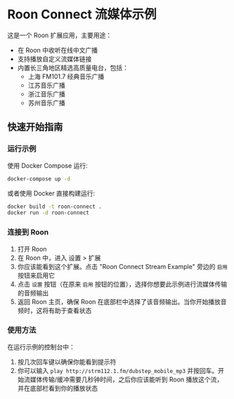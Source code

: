 Roon Connect 流媒体示例
==

这是一个 Roon 扩展应用，主要用途：
- 在 Roon 中收听在线中文广播
- 支持播放自定义流媒体链接
- 内置长三角地区精选高质量电台，包括：
  - 上海 FM101.7 经典音乐广播
  - 江苏音乐广播
  - 浙江音乐广播
  - 苏州音乐广播

## 快速开始指南

### 运行示例

使用 Docker Compose 运行:

```sh
docker-compose up -d
```

或者使用 Docker 直接构建运行:

```sh
docker build -t roon-connect .
docker run -d roon-connect
```

### 连接到 Roon

1. 打开 Roon
2. 在 Roon 中，进入 设置 > 扩展
3. 你应该能看到这个扩展。点击 "Roon Connect Stream Example" 旁边的 `启用` 按钮来启用它
4. 点击 `设置` 按钮（在原来 `启用` 按钮的位置），选择你想要此示例进行流媒体传输的音频输出
5. 返回 Roon 主页，确保 Roon 在底部栏中选择了该音频输出。当你开始播放音频时，这将有助于查看状态

### 使用方法

在运行示例的控制台中：

1. 按几次回车键以确保你能看到提示符
2. 你可以输入 `play http://strm112.1.fm/dubstep_mobile_mp3` 并按回车。开始流媒体传输/缓冲需要几秒钟时间，之后你应该能听到 Roon 播放这个流，并在底部栏看到你的播放状态
  